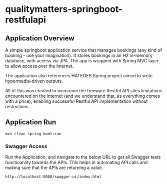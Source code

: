 # qualitymatters-springboot-restfulapi

## Application Overview
A simple springboot application service that manages bookings (any kind of booking - use your imagination).  It stores bookings in an H2 in-memory database, with access via JPA.  The app is wrapped with Spring MVC layer to allow access over the Internet.

The application also references HATEOES Spring project aimed to write hypermedia-driven outputs.

All of this was created to overcome the freeware Restful API sites limitations encountered on the internet (and we understand that, as everything comes with a price), enabling successful Restful API implementation without restrictions.

## Application Run

```terminal
mvn clean spring-boot:run
```

### Swagger Access
Run the Application, and navigate to the below URL to get all Swagger tests functioanlity towards the APIs.  This helps in automating API calls and making sure that the APIs are returning a value.

```terminal
http://localhost:8080/swagger-ui/index.html
```